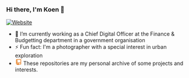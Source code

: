 ### Hi there, I'm Koen 👋

[![Website](https://img.shields.io/website?label=koencolpaert.be&style=for-the-badge&url=https%3A%2F%2Fkoencolpaert.be)](https://koencolpaert.be)
<!--
**koencolpaert/koencolpaert** is a ✨ _special_ ✨ repository because its `README.md` (this file) appears on your GitHub profile.

Here are some ideas to get you started:

- 🔭 I’m currently working on ...
- 🌱 I’m currently learning ...
- 👯 I’m looking to collaborate on ...
- 🤔 I’m looking for help with ...
- 💬 Ask me about ...
- 📫 How to reach me: ...
- 😄 Pronouns: ...
- ⚡ Fun fact: ...
-->
- 🔭 I’m currently working as a Chief Digital Officer at the Finance & Budgetting department in a government organisation
- ⚡ Fun fact: I'm a photographer with a special interest in urban exploration
- <svg xmlns="http://www.w3.org/2000/svg" viewBox="0 0 24 24" width="18" height="18"><path fill="none" d="M0 0h24v24H0z"/><path d="M13 21v2.5l-3-2-3 2V21h-.5A3.5 3.5 0 0 1 3 17.5V5a3 3 0 0 1 3-3h14a1 1 0 0 1 1 1v17a1 1 0 0 1-1 1h-7zm0-2h6v-3H6.5a1.5 1.5 0 0 0 0 3H7v-2h6v2zm6-5V4H6v10.035A3.53 3.53 0 0 1 6.5 14H19zM7 5h2v2H7V5zm0 3h2v2H7V8zm0 3h2v2H7v-2z" fill="rgba(230,126,34,1)"/></svg> These repositories are my personal archive of some projects and interests.
